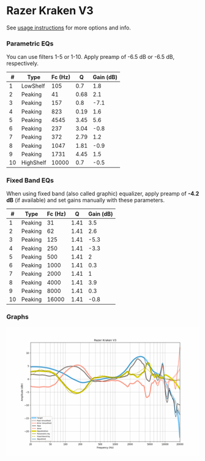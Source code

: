 # Razer Kraken V3
See [usage instructions](https://github.com/jaakkopasanen/AutoEq#usage) for more options and info.

### Parametric EQs
You can use filters 1-5 or 1-10. Apply preamp of -6.5 dB or -6.5 dB, respectively.

|   # | Type      |   Fc (Hz) |    Q |   Gain (dB) |
|-----|-----------|-----------|------|-------------|
|   1 | LowShelf  |       105 | 0.7  |         1.8 |
|   2 | Peaking   |        41 | 0.68 |         2.1 |
|   3 | Peaking   |       157 | 0.8  |        -7.1 |
|   4 | Peaking   |       823 | 0.19 |         1.6 |
|   5 | Peaking   |      4545 | 3.45 |         5.6 |
|   6 | Peaking   |       237 | 3.04 |        -0.8 |
|   7 | Peaking   |       372 | 2.79 |         1.2 |
|   8 | Peaking   |      1047 | 1.81 |        -0.9 |
|   9 | Peaking   |      1731 | 4.45 |         1.5 |
|  10 | HighShelf |     10000 | 0.7  |        -0.5 |

### Fixed Band EQs
When using fixed band (also called graphic) equalizer, apply preamp of **-4.2 dB** (if available) and set gains manually with these parameters.

|   # | Type    |   Fc (Hz) |    Q |   Gain (dB) |
|-----|---------|-----------|------|-------------|
|   1 | Peaking |        31 | 1.41 |         3.5 |
|   2 | Peaking |        62 | 1.41 |         2.6 |
|   3 | Peaking |       125 | 1.41 |        -5.3 |
|   4 | Peaking |       250 | 1.41 |        -3.3 |
|   5 | Peaking |       500 | 1.41 |         2   |
|   6 | Peaking |      1000 | 1.41 |         0.3 |
|   7 | Peaking |      2000 | 1.41 |         1   |
|   8 | Peaking |      4000 | 1.41 |         3.9 |
|   9 | Peaking |      8000 | 1.41 |         0.3 |
|  10 | Peaking |     16000 | 1.41 |        -0.8 |

### Graphs
![](./Razer%20Kraken%20V3.png)
